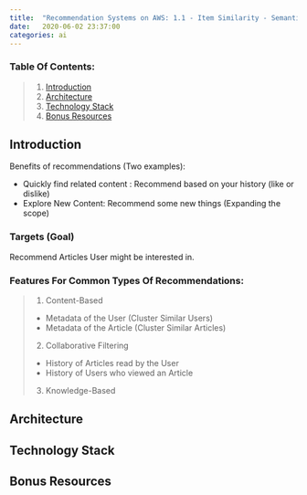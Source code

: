 ```yaml
---
title:  "Recommendation Systems on AWS: 1.1 - Item Similarity - Semantic"
date:   2020-06-02 23:37:00
categories: ai
---
```


### Table Of Contents:
> 1. [Introduction](#introduction)
> 2. [Architecture](#architecture)
> 3. [Technology Stack](#technology-stack)
> 4. [Bonus Resources](#bonus-resources)


## Introduction
Benefits of recommendations (Two examples):
 * Quickly find related content : Recommend based on your history (like or dislike)
 * Explore New Content: Recommend some new things (Expanding the scope)
 
### Targets (Goal)
Recommend Articles User might be interested in.

### Features For Common Types Of Recommendations:
> 1. Content-Based
>  * Metadata of the User (Cluster Similar Users)
>  * Metadata of the Article (Cluster Similar Articles)
> 2. Collaborative Filtering
>  * History of Articles read by the User
>  * History of Users who viewed an Article
> 3. Knowledge-Based



## Architecture
<script src="https://gist.github.com/yai333/acd37932e792c38aebeb19e00154b62f.js"></script>

## Technology Stack


## Bonus Resources
